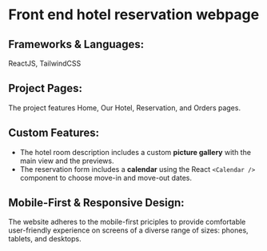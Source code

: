 # Front end hotel reservation webpage 

## Frameworks & Languages: ## 
ReactJS, TailwindCSS
## Project Pages: ## 
The project features Home, Our Hotel, Reservation, and Orders pages.  
## Custom Features: ## 
+ The hotel room description includes a custom **picture gallery** with the main view and the previews.
+ The reservation form includes a **calendar** using the React `<Calendar />` component to choose move-in and move-out dates. 
## Mobile-First & Responsive Design: ## 
The website adheres to the mobile-first priciples to provide comfortable user-friendly experience on screens of a diverse range of sizes: phones, tablets, and desktops.  

